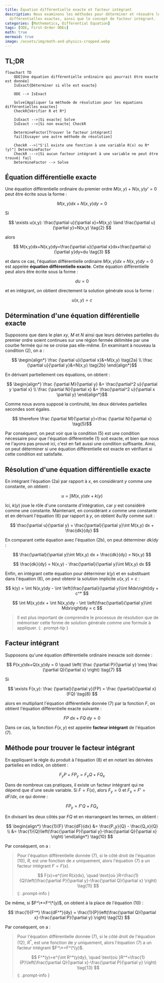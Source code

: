 ```yaml
---
title: Équation différentielle exacte et facteur intégrant
description: Nous examinons les méthodes pour déterminer et résoudre les équations
  différentielles exactes, ainsi que le concept de facteur intégrant.
categories: [Mathematics, Differential Equation]
tags: [ODE, First-Order ODEs]
math: true
mermaid: true
image: /assets/img/math-and-physics-cropped.webp
---
```

## TL;DR
```mermaid
flowchart TD
	ODE[Une équation différentielle ordinaire qui pourrait être exacte est donnée]
	IsExact{Déterminer si elle est exacte}

	ODE --> IsExact

	Solve[Appliquer la méthode de résolution pour les équations différentielles exactes]
	CheckR{Vérifier R et R*}

	IsExact -->|Si exacte| Solve
	IsExact -->|Si non exacte| CheckR

	DetermineFactor[Trouver le facteur intégrant]
	fail[Essayer une autre méthode de résolution]

	CheckR -->|"S'il existe une fonction à une variable R(x) ou R*(y)"| DetermineFactor
	CheckR --->|Si aucun facteur intégrant à une variable ne peut être trouvé| fail
	DetermineFactor --> Solve
```

## Équation différentielle exacte
Une équation différentielle ordinaire du premier ordre $M(x,y)+N(x,y)y'=0$ peut être écrite sous la forme :

$$ M(x,y)dx+N(x,y)dy=0 \tag{1} $$

Si 

$$ \exists u(x,y): \frac{\partial u}{\partial x}=M(x,y) \land \frac{\partial u}{\partial y}=N(x,y) \tag{2} $$

alors 

$$ M(x,y)dx+N(x,y)dy=\frac{\partial u}{\partial x}dx+\frac{\partial u}{\partial y}dy=du \tag{3} $$

et dans ce cas, l'équation différentielle ordinaire $M(x,y)dx+N(x,y)dy=0$ est appelée **équation différentielle exacte**. Cette équation différentielle peut alors être écrite sous la forme :

$$ du=0 $$

et en intégrant, on obtient directement la solution générale sous la forme :

$$ u(x,y)=c \tag{4} $$

## Détermination d'une équation différentielle exacte
Supposons que dans le plan $xy$, $M$ et $N$ ainsi que leurs dérivées partielles du premier ordre soient continues sur une région fermée délimitée par une courbe fermée qui ne se croise pas elle-même. En examinant à nouveau la condition (2), on a :

$$ \begin{align*}
\frac {\partial u}{\partial x}&=M(x,y) \tag{2a}
\\ \frac {\partial u}{\partial y}&=N(x,y) \tag{2b}
\end{align*}$$

En dérivant partiellement ces équations, on obtient :

$$ \begin{align*}
\frac {\partial M}{\partial y} &= \frac{\partial^2 u}{\partial y \partial x}
\\ \frac {\partial N}{\partial x} &= \frac{\partial^2 u}{\partial x \partial y}
\end{align*}$$

Comme nous avons supposé la continuité, les deux dérivées partielles secondes sont égales.

$$ \therefore \frac {\partial M}{\partial y}=\frac {\partial N}{\partial x} \tag{5}$$

Par conséquent, on peut voir que la condition (5) est une condition nécessaire pour que l'équation différentielle (1) soit exacte, et bien que nous ne l'ayons pas prouvé ici, c'est en fait aussi une condition suffisante. Ainsi, on peut déterminer si une équation différentielle est exacte en vérifiant si cette condition est satisfaite.

## Résolution d'une équation différentielle exacte
En intégrant l'équation (2a) par rapport à $x$, en considérant $y$ comme une constante, on obtient :

$$ u = \int M(x,y) dx + k(y) \tag{6} $$

Ici, $k(y)$ joue le rôle d'une constante d'intégration, car $y$ est considéré comme une constante. Maintenant, en considérant $x$ comme une constante et en dérivant l'équation (6) par rapport à $y$, on obtient $\partial u/\partial y$ comme suit :

$$ \frac{\partial u}{\partial y} = \frac{\partial}{\partial y}\int M(x,y) dx + \frac{dk}{dy} $$

En comparant cette équation avec l'équation (2b), on peut déterminer $dk/dy$ :

$$ \frac{\partial}{\partial y}\int M(x,y) dx + \frac{dk}{dy} = N(x,y) $$

$$ \frac{dk}{dy} = N(x,y) - \frac{\partial}{\partial y}\int M(x,y) dx $$

Enfin, en intégrant cette équation pour déterminer $k(y)$ et en substituant dans l'équation (6), on peut obtenir la solution implicite $u(x,y)=c$ :

$$ k(y) = \int N(x,y)dy - \int \left(\frac{\partial}{\partial y}\int Mdx\right)dy + c^* $$

$$ \int M(x,y)dx + \int N(x,y)dy - \int \left(\frac{\partial}{\partial y}\int Mdx\right)dy = c $$

> Il est plus important de comprendre le processus de résolution que de mémoriser cette forme de solution générale comme une formule à appliquer.
{: .prompt-tip }

## Facteur intégrant
Supposons qu'une équation différentielle ordinaire inexacte soit donnée :

$$ P(x,y)dx+Q(x,y)dy = 0 \quad \left( \frac {\partial P}{\partial y} \neq \frac {\partial Q}{\partial x} \right) \tag{7} $$

Si

$$ \exists F(x,y): \frac {\partial}{\partial y}(FP) = \frac {\partial}{\partial x}(FQ) \tag{8} $$

alors en multipliant l'équation différentielle donnée (7) par la fonction $F$, on obtient l'équation différentielle exacte suivante :

$$ FP\ dx+FQ\ dy = 0 \tag{9} $$

Dans ce cas, la fonction $F(x,y)$ est appelée **facteur intégrant** de l'équation (7).

## Méthode pour trouver le facteur intégrant
En appliquant la règle du produit à l'équation (8) et en notant les dérivées partielles en indice, on obtient :

$$ F_y P + FP_y = F_x Q + FQ_x $$

Dans de nombreux cas pratiques, il existe un facteur intégrant qui ne dépend que d'une seule variable. Si $F=F(x)$, alors $F_y=0$ et $F_x=F'=dF/dx$, ce qui donne :

$$ FP_y = F'Q + FQ_x $$

En divisant les deux côtés par $FQ$ et en réarrangeant les termes, on obtient :

$$ \begin{align*}
\frac{1}{F} \frac{dF}{dx} &= \frac{P_y}{Q} - \frac{Q_x}{Q}
\\ &= \frac{1}{Q}\left(\frac{\partial P}{\partial y}-\frac{\partial Q}{\partial x} \right)
\end{align*} \tag{10} $$

Par conséquent, on a :

> Pour l'équation différentielle donnée (7), si le côté droit de l'équation (10), $R$, est une fonction de $x$ uniquement, alors l'équation (7) a un facteur intégrant $F=F(x)$.
>
> $$ F(x)=e^{\int R(x)dx}, \quad \text{où }R=\frac{1}{Q}\left(\frac{\partial P}{\partial y}-\frac{\partial Q}{\partial x} \right) \tag{11} $$
{: .prompt-info }

De même, si $F^\*=F^\*(y)$, on obtient à la place de l'équation (10) :

$$ \frac{1}{F^*} \frac{dF^*}{dy} = \frac{1}{P}\left(\frac{\partial Q}{\partial x}-\frac{\partial P}{\partial y} \right) \tag{12} $$

Par conséquent, on a :

> Pour l'équation différentielle donnée (7), si le côté droit de l'équation (12), $R^*$, est une fonction de $y$ uniquement, alors l'équation (7) a un facteur intégrant $F^\*=F^\*(y)$.
>
> $$ F^*(y)=e^{\int R^*(y)dy}, \quad \text{où }R^*=\frac{1}{P}\left(\frac{\partial Q}{\partial x}-\frac{\partial P}{\partial y} \right) \tag{13} $$
{: .prompt-info }
